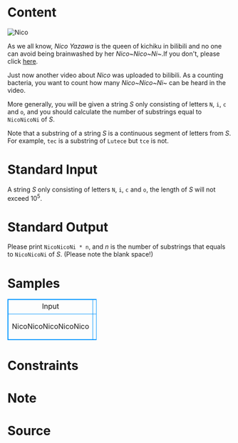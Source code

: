 
# Content

![Nico](https://img.moegirl.org/common/7/7e/Niconiconi.gif)

As we all know, *Nico Yazawa* is the queen of kichiku in bilibili and no one can avoid being brainwashed by her *Nico~Nico~Ni~*.If you don't, please click [here](https://www.bilibili.com/video/av3771373).

Just now another video about *Nico* was uploaded to bilibili. As a counting bacteria, you want to count how many *Nico~Nico~Ni~* can be heard in the video.

More generally, you will be given a string $S$ only consisting of letters `N`, `i`, `c` and `o`, and you should calculate the number of substrings equal to `NicoNicoNi` of $S$.

Note that a substring of a string $S$ is a continuous segment of letters from $S$. For example, `tec` is a substring of `Lutece` but `tce` is not.

# Standard Input

A string $S$ only consisting of letters `N`, `i`, `c` and `o`, the length of $S$ will not exceed $10^5$.

# Standard Output

Please print `NicoNicoNi * n`, and $n$ is the number of substrings that equals to `NicoNicoNi` of $S$. (Please note the blank space!)

# Samples

<style>
        table,table tr th, table tr td { border:1px solid #0094ff; }
        table { width: 200px; min-height: 25px; line-height: 25px; text-align: center; border-collapse: collapse;}   
    </style>
<table>
	<tr>
		<td>Input</td>
		<td>Output</td>
	</tr>
<tr><td>NicoNicoNicoNicoNico</td><td>NicoNicoNi * 3</td></tr></table>


# Constraints



# Note



# Source


